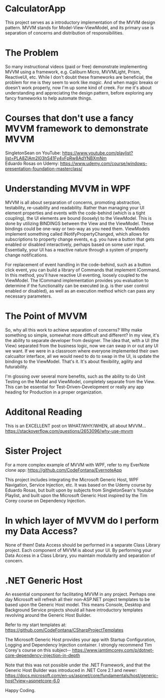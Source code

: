 # CalculatorApp
This project serves as a introductory implementation of the MVVM design pattern. MVVM stands for Model-View-ViewModel, and its primary use is separation of concerns and distribution of responsibilities.

# The Problem
So many instructional videos (paid or free) demonstrate implementing MVVM using a framework, e.g. Caliburn Micro, MVVMLight, Prism, ReactiveUI, etc. While I don't doubt these frameworks are beneficial, the problem for me is they seem to work like *magic*. And when magic breaks or doesn't work properly, now I'm up some kind of creek. For me it's about understanding and appreciating the design pattern, before exploring any fancy frameworks to help automate things.

# Courses that don't use a fancy MVVM framework to demonstrate MVVM
SingletonSean on YouTube: https://www.youtube.com/playlist?list=PLA8ZIAm2I03hS41Fy4vFpRw8AdYNBXmNm  
Eduardo Rosas on Udemy: https://www.udemy.com/course/windows-presentation-foundation-masterclass/

# Understanding MVVM in WPF
MVVM is all about serparation of concerns, promoting abstraction, testability, re-usability and readability. Rather than managing your UI element properties and events with the code-behind (which is a tight coupling), the UI elements are bound (loosely) to the ViewModel. This is done by utilizing BINDINGS between the View and the ViewModel. These bindings could be one-way or two-way as you need them. ViewModels implement something called INotifyPropertyChanged, which allows for subscriptions to property change events, e.g. you have a button that gets enabled or disabled interactively, perhaps based on some user input. Essentially, your UI has a reactive nature through a system of property change notifications.  

For replacement of event handling in the code-behind, such as a button click event, you can build a library of Commands that implement ICommand. In this method, you'll have reactive UI eventing, loosely coupled to the ViewModel. The ICommand implementation provides you evaluation to determine if the functionality can be executed (e.g. is ther user control enabled or disabled), as well as an execution method which can pass any necessary parameters.

# The Point of MVVM
So, why all this work to achieve separation of concerns? Why make something so simple, somewhat more difficult and different? In my view, it's the ability to separate developer from designer. The idea that, with a UI (the View) separated from the business logic, now we can swap in or out any UI we want. If we were in a classroom where everyone implemented their own calcualtor interface, all we would need to do to swap in the UI, is update the bindings to the ViewModel. That's it. It's about flexibility, agility and futurability.

I'm glossing over several more benefits, such as the ability to do Unit Testing on the Model and ViewModel, completely separate from the View. This can be essential for Test-Driven-Development or really any app heading for Production in a proper organization.

# Additonal Reading
This is an EXCELLENT post on WHAT/WHY/WHEN, all about MVVM...  
https://stackoverflow.com/questions/2653096/why-use-mvvm  

# Sister Project
For a more complex example of MVVM with WPF, refer to my EverNote clone app: https://github.com/CodeFontana/EvernoteApp

This project includes integrating the Microsoft Generic Host, WPF Navigation, Service Injection, etc. It was based on the Udemy course by Eduardo Rosas, but built upon by subjects from SingletonSean's Youtube Playlist, and built upon the Microsoft Generic Host inspired by the Tim Corey course on Dependency Injection.

# In which layer of MVVM do I perform my Data Access?
None of them! Data Access should be performed in a separate Class Library project. Each component of MVVM is about your UI. By performing your Data Access in a Class Library, you maintain modularity and separation of concern.

# .NET Generic Host
An essential component for facilitating MVVM in any project. Perhaps one day Microsoft will refresh all their non-ASP.NET project templates to be based upon the Generic Host model. This means Console, Desktop and Background Service projects should all have introductory templates revolving around the Generic Host Builder.

Refer to my start templates at: https://github.com/CodeFontana/CSharpProjectTemplates

The Microsoft Generic Host provides your app with Startup Configuration, Logging and Dependency Injection container. I strongly recommend Tim Corey's course on this subject-- https://www.iamtimcorey.com/p/dotnet-core-dependency-injection-in-depth

Note that this was not possible under the .NET Framework, and that the Generic Host Builder was introduced in .NET Core 2.1 and newer:  https://docs.microsoft.com/en-us/aspnet/core/fundamentals/host/generic-host?view=aspnetcore-6.0

Happy Coding.
